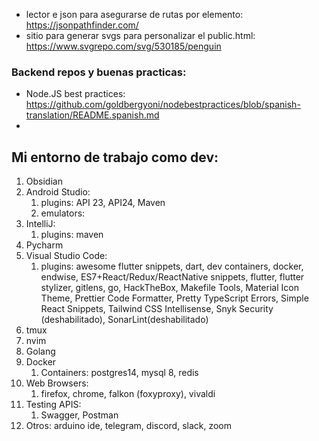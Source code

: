 
- lector e json para asegurarse de rutas por elemento: https://jsonpathfinder.com/
- sitio para generar svgs para personalizar el public.html: https://www.svgrepo.com/svg/530185/penguin


### Backend repos y buenas practicas:
- Node.JS best practices: https://github.com/goldbergyoni/nodebestpractices/blob/spanish-translation/README.spanish.md
- 


## Mi entorno de trabajo como dev:

1. Obsidian
2. Android Studio: 
	1. plugins: API 23, API24, Maven
	2. emulators: 
3. IntelliJ: 
	1. plugins: maven
4. Pycharm
5. Visual Studio Code:
	1. plugins: awesome flutter snippets, dart, dev containers, docker, endwise, ES7+React/Redux/ReactNative  snippets, flutter, flutter stylizer, gitlens, go, HackTheBox, Makefile Tools, Material Icon Theme, Prettier Code Formatter, Pretty TypeScript Errors, Simple React Snippets, Tailwind CSS Intellisense, Snyk Security (deshabilitado), SonarLint(deshabilitado)
6. tmux
7. nvim
8. Golang
9. Docker
	1. Containers: postgres14, mysql 8, redis
10. Web Browsers:
	1. firefox, chrome, falkon (foxyproxy), vivaldi
11. Testing APIS:
	1. Swagger, Postman
12. Otros: arduino ide, telegram, discord, slack, zoom